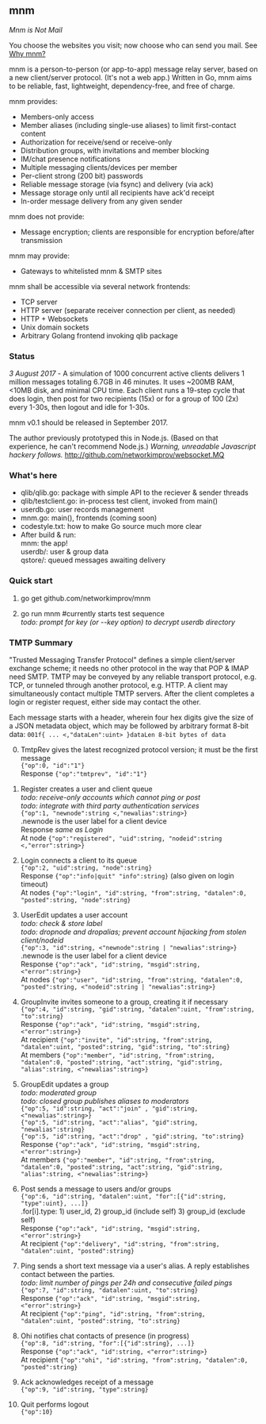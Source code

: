 ## mnm

_Mnm is Not Mail_

You choose the websites you visit; now choose who can send you mail. 
See [Why mnm?](Rationale.md)

mnm is a person-to-person (or app-to-app) message relay server, based on a new client/server protocol. 
(It's not a web app.) 
Written in Go, mnm aims to be reliable, fast, lightweight, dependency-free, and free of charge.

mnm provides:
- Members-only access
- Member aliases (including single-use aliases) to limit first-contact content
- Authorization for receive/send or receive-only
- Distribution groups, with invitations and member blocking
- IM/chat presence notifications
- Multiple messaging clients/devices per member
- Per-client strong (200 bit) passwords
- Reliable message storage (via fsync) and delivery (via ack)
- Message storage only until all recipients have ack'd receipt
- In-order message delivery from any given sender

mnm does not provide:
- Message encryption; clients are responsible for encryption before/after transmission

mnm may provide:
- Gateways to whitelisted mnm & SMTP sites

mnm shall be accessible via several network frontends:
- TCP server
- HTTP server (separate receiver connection per client, as needed)
- HTTP + Websockets
- Unix domain sockets
- Arbitrary Golang frontend invoking qlib package

### Status

_3 August 2017_ -
A simulation of 1000 concurrent active clients 
delivers 1 million messages totaling 6.7GB in 46 minutes. 
It uses ~200MB RAM, <10MB disk, and minimal CPU time. 
Each client runs a 19-step cycle that does login, then post for two recipients (15x) 
or for a group of 100 (2x) every 1-30s, then logout and idle for 1-30s. 

mnm v0.1 should be released in September 2017.

The author previously prototyped this in Node.js.
(Based on that experience, he can't recommend Node.js.)
_Warning, unreadable Javascript hackery follows._
http://github.com/networkimprov/websocket.MQ

### What's here

- qlib/qlib.go: package with simple API to the reciever & sender threads
- qlib/testclient.go: in-process test client, invoked from main()
- userdb.go: user records management
- mnm.go: main(), frontends (coming soon)
- codestyle.txt: how to make Go source much more clear
- After build & run:  
mnm: the app!  
userdb/: user & group data  
qstore/: queued messages awaiting delivery

### Quick start

1. go get github.com/networkimprov/mnm

2. go run mnm #currently starts test sequence  
_todo: prompt for key (or --key option) to decrypt userdb directory_

### TMTP Summary

"Trusted Messaging Transfer Protocol" defines a simple client/server exchange scheme; 
it needs no other protocol in the way that POP & IMAP need SMTP. 
TMTP may be conveyed by any reliable transport protocol, e.g. TCP, 
or tunneled through another protocol, e.g. HTTP. 
A client may simultaneously contact multiple TMTP servers. 
After the client completes a login or register request, either side may contact the other.

Each message starts with a header, wherein four hex digits give the size of a JSON metadata object, 
which may be followed by arbitrary format 8-bit data: 
`001f{ ... <,"dataLen":uint> }dataLen 8-bit bytes of data`

0. TmtpRev gives the latest recognized protocol version; it must be the first message  
`{"op":0, "id":"1"}`  
Response `{"op":"tmtprev", "id":"1"}`

1. Register creates a user and client queue  
_todo: receive-only accounts which cannot ping or post_  
_todo: integrate with third party authentication services_  
`{"op":1, "newnode":string <,"newalias":string>}`  
.newnode is the user label for a client device  
Response _same as Login_  
At node `{"op":"registered", "uid":string, "nodeid":string <,"error":string>}`

2. Login connects a client to its queue  
`{"op":2, "uid":string, "node":string}`  
Response `{"op":"info|quit" "info":string}` (also given on login timeout)  
At nodes `{"op":"login", "id":string, "from":string, "datalen":0, "posted":string, "node":string}`

3. UserEdit updates a user account  
_todo: check & store label_  
_todo: dropnode and dropalias; prevent account hijacking from stolen client/nodeid_  
`{"op":3, "id":string, <"newnode":string | "newalias":string>}`  
.newnode is the user label for a client device  
Response `{"op":"ack", "id":string, "msgid":string, <"error":string>}`  
At nodes `{"op":"user", "id":string, "from":string, "datalen":0, "posted":string, <"nodeid":string | "newalias":string>}`

4. GroupInvite invites someone to a group, creating it if necessary  
`{"op":4, "id":string, "gid":string, "datalen":uint, "from":string, "to":string}`  
Response `{"op":"ack", "id":string, "msgid":string, <"error":string>}`  
At recipient `{"op":"invite", "id":string, "from":string, "datalen":uint, "posted":string, "gid":string, "to":string}`  
At members `{"op":"member", "id":string, "from":string, "datalen":0, "posted":string, "act":string, "gid":string, "alias":string, <"newalias":string>}`

5. GroupEdit updates a group  
_todo: moderated group_  
_todo: closed group publishes aliases to moderators_  
`{"op":5, "id":string, "act":"join" , "gid":string, <"newalias":string>}`  
`{"op":5, "id":string, "act":"alias", "gid":string, "newalias":string}`  
`{"op":5, "id":string, "act":"drop" , "gid":string, "to":string}`  
Response `{"op":"ack", "id":string, "msgid":string, <"error":string>}`  
At members `{"op":"member", "id":string, "from":string, "datalen":0, "posted":string, "act":string, "gid":string, "alias":string, <"newalias":string>}`

6. Post sends a message to users and/or groups  
`{"op":6, "id":string, "datalen":uint, "for":[{"id":string, "type":uint}, ...]}`  
.for[i].type: 1) user_id, 2) group_id (include self) 3) group_id (exclude self)  
Response `{"op":"ack", "id":string, "msgid":string, <"error":string>}`  
At recipient `{"op":"delivery", "id":string, "from":string, "datalen":uint, "posted":string}`

7. Ping sends a short text message via a user's alias.
A reply establishes contact between the parties.  
_todo: limit number of pings per 24h and consecutive failed pings_  
`{"op":7, "id":string, "datalen":uint, "to":string}`  
Response `{"op":"ack", "id":string, "msgid":string, <"error":string>}`  
At recipient `{"op":"ping", "id":string, "from":string, "datalen":uint, "posted":string, "to":string}`

8. Ohi notifies chat contacts of presence (in progress)  
`{"op":8, "id":string, "for":[{"id":string}, ...]}`  
Response `{"op":"ack", "id":string, <"error":string>}`  
At recipient `{"op":"ohi", "id":string, "from":string, "datalen":0, "posted":string}`

9. Ack acknowledges receipt of a message  
`{"op":9, "id":string, "type":string}`

10. Quit performs logout  
`{"op":10}`
